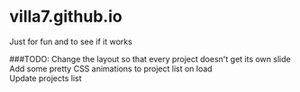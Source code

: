 villa7.github.io
================

Just for fun and to see if it works

###TODO:
  Change the layout so that every project doesn't get its own slide<br>
  Add some pretty CSS animations to project list on load<br>
  Update projects list
